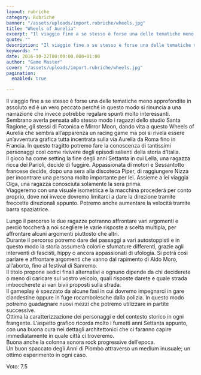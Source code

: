 ```yaml
---
layout: rubriche
category: Rubriche
banner: "/assets/uploads/import.rubriche/wheels.jpg"
title: "Wheels of Aurelia"
excerpt: "Il viaggio fine a se stesso è forse una delle tematiche meno approfondite in assoluto ed è un vero peccato perché in questo modo si rinuncia a una narrazione che invece potrebbe regalare spunti molto interessanti. Sembrano averla pensata allo stesso modo i ragazzi dello studio Santa Ragione, gli stessi di Fotonica e Mirror Moon, [&hellip"
quote: ""
description: "Il viaggio fine a se stesso è forse una delle tematiche meno approfondite in assoluto ed è un vero peccato perché in questo modo si rinuncia a una narrazione che invece potrebbe regalare spunti molto interessanti. Sembrano averla pensata allo stesso modo i ragazzi dello studio Santa Ragione, gli stessi di Fotonica e Mirror Moon, [&hellip"
keywords: ""
date: 2016-10-22T00:00:00.000+01:00
author: "Game Master"
cover: "/assets/uploads/import.rubriche/wheels.jpg"
pagination:
  enabled: true

---
```


  
Il viaggio fine a se stesso è forse una delle tematiche meno approfondite in assoluto ed è un vero peccato perché in questo modo si rinuncia a una narrazione che invece potrebbe regalare spunti molto interessanti. Sembrano averla pensata allo stesso modo i ragazzi dello studio Santa Ragione, gli stessi di Fotonica e Mirror Moon, dando vita a questo Wheels of Aurelia che sembra all’apparenza un racing game ma poi si rivela essere un’avventura grafica tutta incentrata sulla via Aurelia da Roma fino in Francia. In questo tragitto potremo fare la conoscenza di tantissimi personaggi così come rivivere degli episodi salienti della storia d’Italia.  
Il gioco ha come setting la fine degli anni Settanta in cui Lella, una ragazza ricca dei Parioli, decide di fuggire. Appassionata di motori e Sessantotto francese decide, dopo una sera alla discoteca Piper, di raggiungere Nizza per incontrare una persona molto importante per lei. Assieme a lei viaggia Olga, una ragazza conosciuta solamente la sera prima.  
Viaggeremo con una visuale isometrica e la macchina procederà per conto proprio, dove noi invece dovremo limitarci a dare la direzione tramite freccette direzionali appunto. Potremo anche aumentare la velocità tramite barra spaziatrice.  
  
Lungo il percorso le due ragazze potranno affrontare vari argomenti e perciò toccherà a noi scegliere le varie risposte a scelta multipla, per affrontare alcuni argomenti piuttosto che altri.  
Durante il percorso potremo dare dei passaggi a vari autostoppisti e in questo modo la storia assumerà colori e sfumature differenti, grazie agli interventi di fascisti, hippy o ancora appassionati di ufologia. Si potrà così parlare e affrontare argomenti che vanno dal rapimento di Aldo Moro, all’aborto, fino al festival di Sanremo.  
Il titolo propone sedici finali alternativi e ognuno dipende da chi deciderete o meno di caricare sul vostro veicolo, quali risposte darete e quale strada imboccherete ai vari bivii proposti sulla strada.  
Il gameplay è spezzato da alcune fasi in cui dovremo impegnarci in gare clandestine oppure in fuge rocambolesche dalla polizia. In questo modo potremo guadagnare nuovi mezzi che potremo utilizzare in partite successive.  
Ottima la caratterizzazione dei personaggi e del contesto storico in ogni frangente. L’aspetto grafico ricorda molto i fumetti anni Settanta appunto, con una buona cura nei dettagli architettonici che ci faranno capire immediatamente in quale città ci troveremo.  
Buona anche la colonna sonora rock progressive dell’epoca.  
Un buon spaccato degli Anni di Piombo attraverso un medium inusuale; un ottimo esperimento in ogni caso.

Voto: 7.5